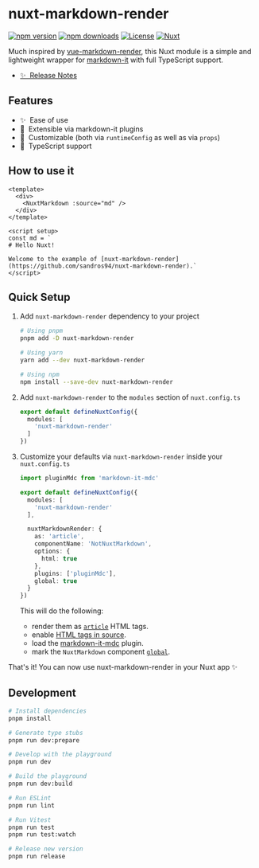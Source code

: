 <!--
Get your module up and running quickly.

Find and replace all on all files (CMD+SHIFT+F):
- Name: My Module
- Package name: nuxt-markdown-render
- Description: My new Nuxt module
-->

# nuxt-markdown-render

[![npm version][npm-version-src]][npm-version-href]
[![npm downloads][npm-downloads-src]][npm-downloads-href]
[![License][license-src]][license-href]
[![Nuxt][nuxt-src]][nuxt-href]

Much inspired by [vue-markdown-render](https://github.com/cloudacy/vue-markdown-render), this Nuxt module is a simple and lightweight wrapper for [markdown-it](https://markdown-it.github.io/) with full TypeScript support.

- [✨ &nbsp;Release Notes](/CHANGELOG.md)
<!-- TODO: following links -->
<!-- - [🏀 Online playground](https://stackblitz.com/github/sandros94/nuxt-markdown-render?file=playground%2Fapp.vue) -->
<!-- - [📖 &nbsp;Documentation](https://example.com) -->

## Features

<!-- Highlight some of the features your module provide here -->
- ✨ &nbsp;Ease of use
- 🧩 &nbsp;Extensible via markdown-it plugins
- 🎨 &nbsp;Customizable (both via `runtimeConfig` as well as via `props`)
- 📘 &nbsp;TypeScript support

## How to use it

```vue
<template>
  <div>
    <NuxtMarkdown :source="md" />
  </div>
</template>

<script setup>
const md = `
# Hello Nuxt!

Welcome to the example of [nuxt-markdown-render](https://github.com/sandros94/nuxt-markdown-render).`
</script>

```

## Quick Setup

1. Add `nuxt-markdown-render` dependency to your project
    ```bash
    # Using pnpm
    pnpm add -D nuxt-markdown-render
    
    # Using yarn
    yarn add --dev nuxt-markdown-render
    
    # Using npm
    npm install --save-dev nuxt-markdown-render
    ```

2. Add `nuxt-markdown-render` to the `modules` section of `nuxt.config.ts`
    ```ts
    export default defineNuxtConfig({
      modules: [
        'nuxt-markdown-render'
      ]
    })
    ```

3. Customize your defaults via `nuxt-markdown-render` inside your `nuxt.config.ts`
    ```ts
    import pluginMdc from 'markdown-it-mdc'

    export default defineNuxtConfig({
      modules: [
        'nuxt-markdown-render'
      ],
    
      nuxtMarkdownRender: {
        as: 'article',
        componentName: 'NotNuxtMarkdown',
        options: {
          html: true
        },
        plugins: ['pluginMdc'],
        global: true
      }
    })
    ```
    This will do the following:
    - render them as [`article`](https://developer.mozilla.org/en-US/docs/Web/HTML/Element/article) HTML tags.
    - enable [HTML tags in source](https://markdown-it.github.io/markdown-it/#MarkdownIt.new).
    - load the [markdown-it-mdc](https://github.com/antfu/markdown-it-mdc) plugin.
    - mark the `NuxtMarkdown` component [`global`](https://nuxt.com/docs/guide/directory-structure/components#dynamic-components).

That's it! You can now use nuxt-markdown-render in your Nuxt app ✨

## Development

```bash
# Install dependencies
pnpm install

# Generate type stubs
pnpm run dev:prepare

# Develop with the playground
pnpm run dev

# Build the playground
pnpm run dev:build

# Run ESLint
pnpm run lint

# Run Vitest
pnpm run test
pnpm run test:watch

# Release new version
pnpm run release
```

<!-- Badges -->
[npm-version-src]: https://img.shields.io/npm/v/nuxt-markdown-render/latest.svg?style=flat&colorA=18181B&colorB=28CF8D
[npm-version-href]: https://npmjs.com/package/nuxt-markdown-render

[npm-downloads-src]: https://img.shields.io/npm/dm/nuxt-markdown-render.svg?style=flat&colorA=18181B&colorB=28CF8D
[npm-downloads-href]: https://npmjs.com/package/nuxt-markdown-render

[license-src]: https://img.shields.io/npm/l/nuxt-markdown-render.svg?style=flat&colorA=18181B&colorB=28CF8D
[license-href]: https://npmjs.com/package/nuxt-markdown-render

[nuxt-src]: https://img.shields.io/badge/Nuxt-18181B?logo=nuxt.js
[nuxt-href]: https://nuxt.com
